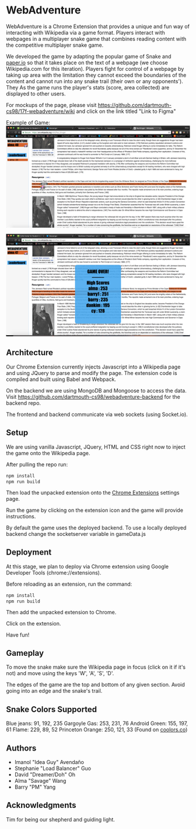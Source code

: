 # WebAdventure

WebAdventure is a Chrome Extension that provides a unique and fun way of interacting with Wikipedia via a game format. Players interact with webpages in a multiplayer snake game that combines reading content with the competitive multiplayer snake game.

We developed the game by adapting the popular game of Snake and [paper.io](http://www.best.io/paper-io) so that it takes place on the text of a webpage (we choose Wikipedia.com for this iteration). Players fight for control of a webpage by taking up area with the limitation they cannot exceed the boundaries of the content and cannot run into any snake trail (their own or any opponents'). They  As the game runs the player's stats (score, area collected) are displayed to other users.

For mockups of the page, please visit https://github.com/dartmouth-cs98/17f-webadventure/wiki and click on the link titled "Link to Figma"

Example of Game:
![Snake in Action](assets/Gameplay.png)

![Gameover](assets/Gameover.png)

## Architecture

Our Chrome Extension currently injects Javascript into a Wikipedia page and using JQuery to parse and modify the page. The extension code is compiled and built using Babel and Webpack.

On the backend we are using MongoDB and Mongoose to access the data. Visit https://github.com/dartmouth-cs98/webadventure-backend for the backend repo.

The frontend and backend communicate via web sockets (using Socket.io).

## Setup

We are using vanilla Javascript, JQuery, HTML and CSS right now to inject the game onto the Wikipedia page.

After pulling the repo run:
```
npm install
npm run build
```

Then load the unpacked extension onto the [Chrome Extensions](chrome:\\extensions) settings page.

Run the game by clicking on the extension icon and the game will provide instructions.

By default the game uses the deployed backend. To use a locally deployed backend change the socketserver variable in gameData.js

## Deployment

At this stage, we plan to deploy via Chrome extension using Google Developer Tools (chrome://extensions).

Before reloading as an extension, run the command:
```
npm install
npm run build
```
Then add the unpacked extension to Chrome.

Click on the extension.

Have fun!

## Gameplay
To move the snake make sure the Wikipedia page in focus (click on it if it's not) and move using the keys 'W', 'A', 'S', 'D'.

The edges of the game are the top and bottom of any given section. Avoid going into an edge and the snake's trail.

## Snake Colors Supported
Blue jeans: 91, 192, 235
Gargoyle Gas: 253, 231, 76
Android Green: 155, 197, 61
Flame: 229, 89, 52
Princeton Orange: 250, 121, 33
(Found on [coolors.co](https://coolors.co/5bc0eb-fde74c-9bc53d-e55934-fa7921))

## Authors

* Imanol "Idea Guy" Avendaño
* Stephanie "Load Balancer" Guo
* David "Dreamer/Doh" Oh
* Alma "Savage" Wang
* Barry "PM" Yang

## Acknowledgments
Tim for being our shepherd and guiding light.

